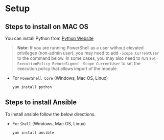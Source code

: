 # Setup

## Steps to install on MAC OS

You can install Python from [Python Website](https://www.python.org)

  > **Note:** If you are running PowerShell as a user without elevated privileges (non-admin user), you may need to add `-Scope CurrentUser` to the command below. In some cases, you may also need to run `Set-ExecutionPolicy RemoteSigned -Scope CurrentUser` to set the execution policy that allows import of the module.

* For `PowerShell Core` (Windows, Mac OS, Linux)

  ```powershell
  yum install python
  ```

## Steps to install Ansible

To install ansible follow the below directions.

* For `Shell` (Windows, Mac OS, Linux)

  ```shell
  yum install ansible
  ```
 
